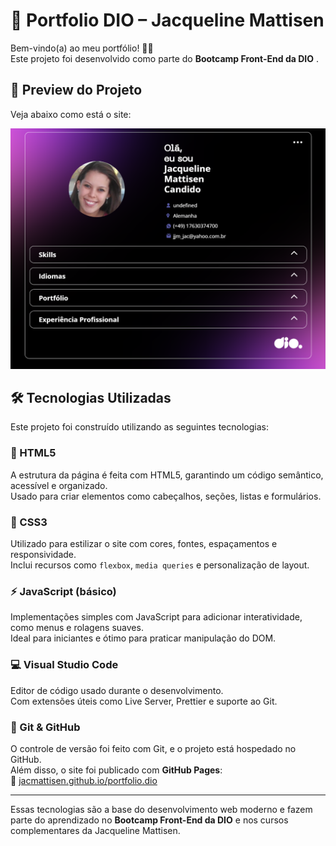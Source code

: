 # 💼 Portfolio DIO – Jacqueline Mattisen

Bem-vindo(a) ao meu portfólio! 👩‍💻  
Este projeto foi desenvolvido como parte do **Bootcamp Front-End da DIO** .

## 📸 Preview do Projeto

Veja abaixo como está o site:

[![Preview do site](assets/screenshot.png)](https://jacmattisen.github.io/portfolio.dio/)

## 🛠 Tecnologias Utilizadas

Este projeto foi construído utilizando as seguintes tecnologias:

### 📄 HTML5
A estrutura da página é feita com HTML5, garantindo um código semântico, acessível e organizado.  
Usado para criar elementos como cabeçalhos, seções, listas e formulários.

### 🎨 CSS3
Utilizado para estilizar o site com cores, fontes, espaçamentos e responsividade.  
Inclui recursos como `flexbox`, `media queries` e personalização de layout.

### ⚡ JavaScript (básico)
Implementações simples com JavaScript para adicionar interatividade, como menus e rolagens suaves.  
Ideal para iniciantes e ótimo para praticar manipulação do DOM.

### 💻 Visual Studio Code
Editor de código usado durante o desenvolvimento.  
Com extensões úteis como Live Server, Prettier e suporte ao Git.

### 🐙 Git & GitHub
O controle de versão foi feito com Git, e o projeto está hospedado no GitHub.  
Além disso, o site foi publicado com **GitHub Pages**:  
🔗 [jacmattisen.github.io/portfolio.dio](https://jacmattisen.github.io/portfolio.dio/)

---

Essas tecnologias são a base do desenvolvimento web moderno e fazem parte do aprendizado no **Bootcamp Front-End da DIO** e nos cursos complementares da Jacqueline Mattisen.
